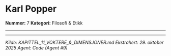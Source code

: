 # Karl Popper

**Nummer:** 7
**Kategori:** Filosofi & Etikk

---

---

*Kilde: KAPITTEL_11_VOKTERE_&_DIMENSJONER.md*
*Ekstrahert: 29. oktober 2025*
*Agent: Code (Agent #9)*
